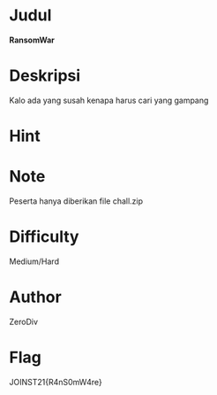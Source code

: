 # Judul
**RansomWar**

# Deskripsi
Kalo ada yang susah kenapa harus cari yang gampang

# Hint

# Note
Peserta hanya diberikan file chall.zip

# Difficulty
Medium/Hard

# Author
ZeroDiv

# Flag
JOINST21{R4nS0mW4re}